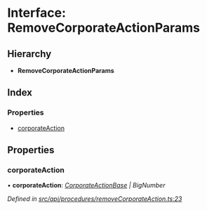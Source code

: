 # Interface: RemoveCorporateActionParams

## Hierarchy

* **RemoveCorporateActionParams**

## Index

### Properties

* [corporateAction](removecorporateactionparams.md#corporateaction)

## Properties

###  corporateAction

• **corporateAction**: *[CorporateActionBase](../classes/corporateactionbase.md) | BigNumber*

*Defined in [src/api/procedures/removeCorporateAction.ts:23](https://github.com/PolymathNetwork/polymesh-sdk/blob/31a16a34/src/api/procedures/removeCorporateAction.ts#L23)*
